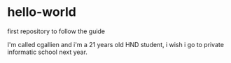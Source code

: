 # hello-world
first repository to follow the guide

I'm called cgallien and i'm a 21 years old HND student,
i wish i go to private informatic school next year.
